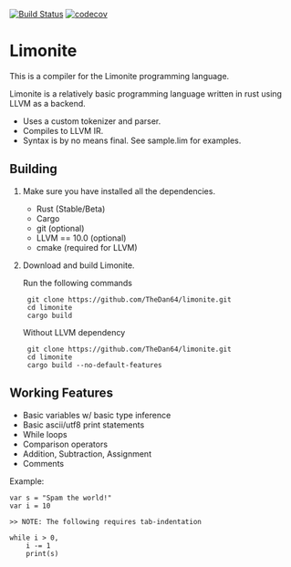 [![Build Status](https://travis-ci.org/TheDan64/limonite.svg?branch=master)](https://travis-ci.org/TheDan64/limonite)
[![codecov](https://codecov.io/gh/TheDan64/limonite/branch/master/graph/badge.svg)](https://codecov.io/gh/TheDan64/limonite)

Limonite
========

This is a compiler for the Limonite programming language.

Limonite is a relatively basic programming language written in rust using LLVM as a backend.

* Uses a custom tokenizer and parser.
* Compiles to LLVM IR.
* Syntax is by no means final. See sample.lim for examples.

## Building
1. Make sure you have installed all the dependencies.
    * Rust (Stable/Beta)
    * Cargo
    * git (optional)
    * LLVM == 10.0 (optional)
    * cmake (required for LLVM)

2. Download and build Limonite.

    Run the following commands

        git clone https://github.com/TheDan64/limonite.git
        cd limonite
        cargo build

    Without LLVM dependency

        git clone https://github.com/TheDan64/limonite.git
        cd limonite
        cargo build --no-default-features

## Working Features
* Basic variables w/ basic type inference
* Basic ascii/utf8 print statements
* While loops
* Comparison operators
* Addition, Subtraction, Assignment
* Comments

Example:

```
var s = "Spam the world!"
var i = 10

>> NOTE: The following requires tab-indentation

while i > 0,
    i -= 1
    print(s)
```
